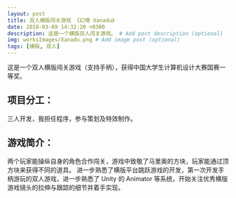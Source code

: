 ```yaml
---
layout: post
title: 双人横版闯关游戏 《幻境 Xanadu》
date: 2018-03-09 14:32:20 +0300
description: 这是一个横版双人闯关游戏。 # Add post description (optional)
img: worksImages/Xanadu.png # Add image post (optional)
tags: [横版, 双人]
---
```

这是一个双人横版闯关游戏（支持手柄），获得中国大学生计算机设计大赛国赛一等奖。
## 项目分工：
三人开发，我担任程序，参与策划及特效制作。
## 游戏简介：
两个玩家能操纵自身的角色合作闯关，游戏中致敬了马里奥的方块，玩家能通过顶方块来获得不同的道具。
进一步熟悉了横版平台跳跃游戏的开发，第一次开发手柄游玩的双人游戏，进一步熟悉了 Unity 的 Animator 等系统，开始关注优秀横版游戏镜头的拉伸与跟踪的细节并着手实现。